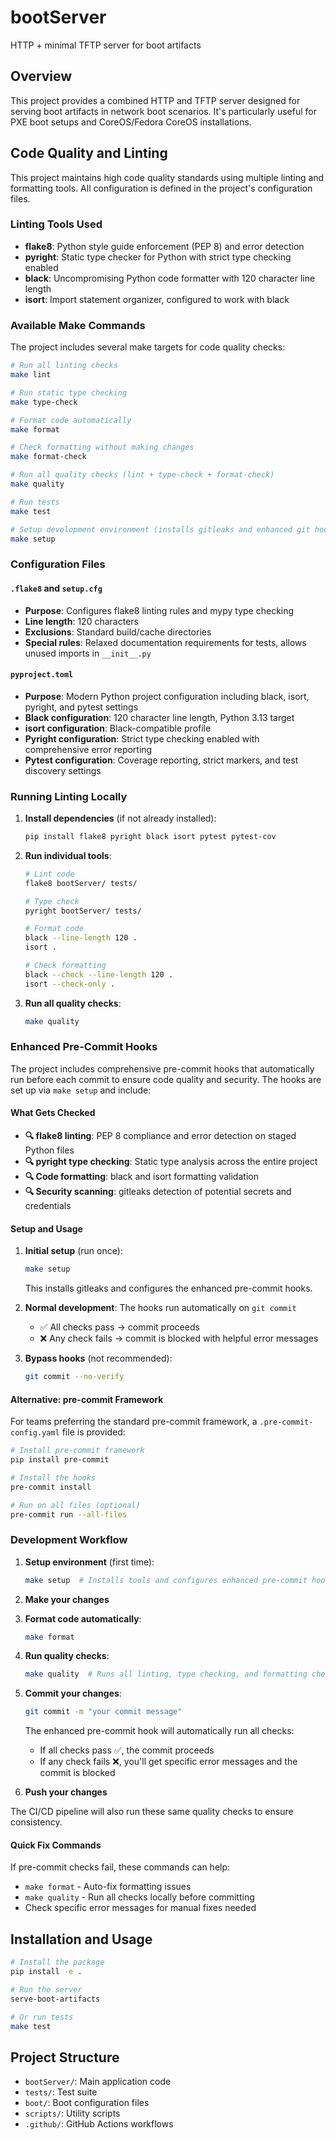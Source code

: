 # bootServer

HTTP + minimal TFTP server for boot artifacts

## Overview

This project provides a combined HTTP and TFTP server designed for serving boot artifacts in network boot scenarios. It's particularly useful for PXE boot setups and CoreOS/Fedora CoreOS installations.

## Code Quality and Linting

This project maintains high code quality standards using multiple linting and formatting tools. All configuration is defined in the project's configuration files.

### Linting Tools Used

- **flake8**: Python style guide enforcement (PEP 8) and error detection
- **pyright**: Static type checker for Python with strict type checking enabled
- **black**: Uncompromising Python code formatter with 120 character line length
- **isort**: Import statement organizer, configured to work with black

### Available Make Commands

The project includes several make targets for code quality checks:

```bash
# Run all linting checks
make lint

# Run static type checking
make type-check

# Format code automatically
make format

# Check formatting without making changes
make format-check

# Run all quality checks (lint + type-check + format-check)
make quality

# Run tests
make test

# Setup development environment (installs gitleaks and enhanced git hooks)
make setup
```

### Configuration Files

#### `.flake8` and `setup.cfg`
- **Purpose**: Configures flake8 linting rules and mypy type checking
- **Line length**: 120 characters
- **Exclusions**: Standard build/cache directories
- **Special rules**: Relaxed documentation requirements for tests, allows unused imports in `__init__.py`

#### `pyproject.toml`
- **Purpose**: Modern Python project configuration including black, isort, pyright, and pytest settings
- **Black configuration**: 120 character line length, Python 3.13 target
- **isort configuration**: Black-compatible profile
- **Pyright configuration**: Strict type checking enabled with comprehensive error reporting
- **Pytest configuration**: Coverage reporting, strict markers, and test discovery settings

### Running Linting Locally

1. **Install dependencies** (if not already installed):
   ```bash
   pip install flake8 pyright black isort pytest pytest-cov
   ```

2. **Run individual tools**:
   ```bash
   # Lint code
   flake8 bootServer/ tests/

   # Type check
   pyright bootServer/ tests/

   # Format code
   black --line-length 120 .
   isort .

   # Check formatting
   black --check --line-length 120 .
   isort --check-only .
   ```

3. **Run all quality checks**:
   ```bash
   make quality
   ```

### Enhanced Pre-Commit Hooks

The project includes comprehensive pre-commit hooks that automatically run before each commit to ensure code quality and security. The hooks are set up via `make setup` and include:

#### What Gets Checked
- **🔍 flake8 linting**: PEP 8 compliance and error detection on staged Python files
- **🔍 pyright type checking**: Static type analysis across the entire project
- **🔍 Code formatting**: black and isort formatting validation
- **🔍 Security scanning**: gitleaks detection of potential secrets and credentials

#### Setup and Usage
1. **Initial setup** (run once):
   ```bash
   make setup
   ```
   This installs gitleaks and configures the enhanced pre-commit hooks.

2. **Normal development**: The hooks run automatically on `git commit`
   - ✅ All checks pass → commit proceeds
   - ❌ Any check fails → commit is blocked with helpful error messages

3. **Bypass hooks** (not recommended):
   ```bash
   git commit --no-verify
   ```

#### Alternative: pre-commit Framework
For teams preferring the standard pre-commit framework, a `.pre-commit-config.yaml` file is provided:

```bash
# Install pre-commit framework
pip install pre-commit

# Install the hooks
pre-commit install

# Run on all files (optional)
pre-commit run --all-files
```

### Development Workflow

1. **Setup environment** (first time):
   ```bash
   make setup  # Installs tools and configures enhanced pre-commit hooks
   ```

2. **Make your changes**

3. **Format code automatically**:
   ```bash
   make format
   ```

4. **Run quality checks**:
   ```bash
   make quality  # Runs all linting, type checking, and formatting checks
   ```

5. **Commit your changes**:
   ```bash
   git commit -m "your commit message"
   ```
   The enhanced pre-commit hook will automatically run all checks:
   - If all checks pass ✅, the commit proceeds
   - If any check fails ❌, you'll get specific error messages and the commit is blocked

6. **Push your changes**

The CI/CD pipeline will also run these same quality checks to ensure consistency.

#### Quick Fix Commands
If pre-commit checks fail, these commands can help:
- `make format` - Auto-fix formatting issues
- `make quality` - Run all checks locally before committing
- Check specific error messages for manual fixes needed

## Installation and Usage

```bash
# Install the package
pip install -e .

# Run the server
serve-boot-artifacts

# Or run tests
make test
```

## Project Structure

- `bootServer/`: Main application code
- `tests/`: Test suite
- `boot/`: Boot configuration files
- `scripts/`: Utility scripts
- `.github/`: GitHub Actions workflows
